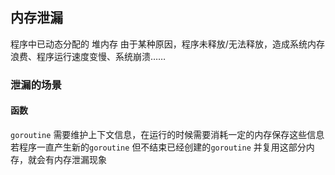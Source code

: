 ##  内存泄漏
程序中已动态分配的 堆内存 由于某种原因，程序未释放/无法释放，造成系统内存浪费、程序运行速度变慢、系统崩溃……


###   泄漏的场景
####    函数
`goroutine` 需要维护上下文信息，在运行的时候需要消耗一定的内存保存这些信息
若程序一直产生新的`goroutine` 但不结束已经创建的`goroutine` 并复用这部分内存，就会有内存泄漏现象
